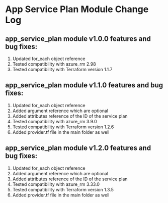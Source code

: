# App Service Plan Module Change Log

## app_service_plan module v1.0.0 features and bug fixes:

1. Updated for_each object reference
2. Tested compatibility with azure_rm 2.98
3. Tested compatibility with Terraform version 1.1.7

## app_service_plan module v1.1.0 features and bug fixes:

1. Updated for_each object reference
2. Added argument reference which are optional
3. Added attributes reference of the ID of the service plan
4. Tested compatibility with azure_rm 3.9.0
5. Tested compatibility with Terraform version 1.2.6
6. Added provider.tf file in the main folder as well

## app_service_plan module v1.2.0 features and bug fixes:

1. Updated for_each object reference
2. Added argument reference which are optional
3. Added attributes reference of the ID of the service plan
4. Tested compatibility with azure_rm 3.33.0
5. Tested compatibility with Terraform version 1.3.5
6. Added provider.tf file in the main folder as well